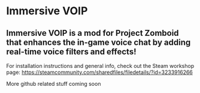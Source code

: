 # Immersive VOIP

## Immersive VOIP is a mod for Project Zomboid that enhances the in-game voice chat by adding real-time voice filters and effects!

For installation instructions and general info, check out the Steam workshop page: 
https://steamcommunity.com/sharedfiles/filedetails/?id=3233916266

More github related stuff coming soon

